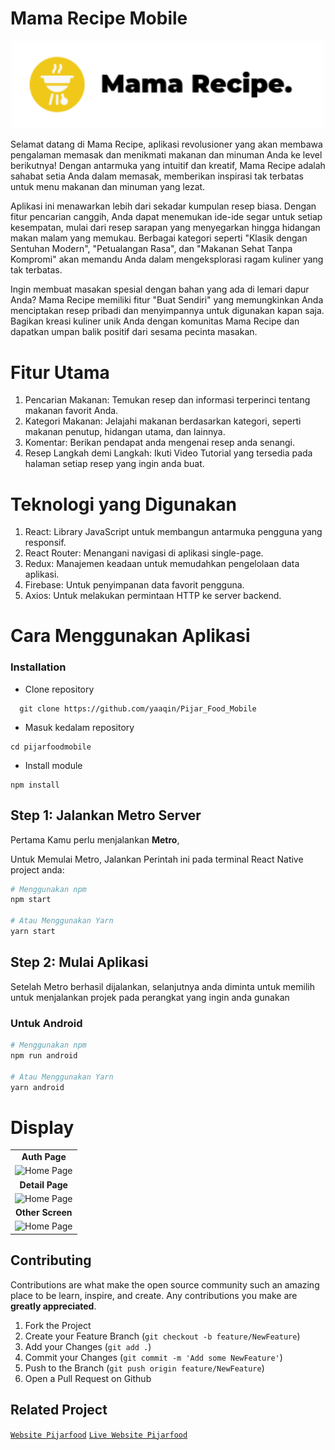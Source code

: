 # Mama Recipe Mobile

<p align='center'>
<img width="500" src="https://github.com/yaaqin/Assets/blob/main/Readme/MamaRecipe/MamaRecipe.png" />
</p>

Selamat datang di Mama Recipe, aplikasi revolusioner yang akan membawa pengalaman memasak dan menikmati makanan dan minuman Anda ke level berikutnya! Dengan antarmuka yang intuitif dan kreatif, Mama Recipe adalah sahabat setia Anda dalam memasak, memberikan inspirasi tak terbatas untuk menu makanan dan minuman yang lezat.

Aplikasi ini menawarkan lebih dari sekadar kumpulan resep biasa. Dengan fitur pencarian canggih, Anda dapat menemukan ide-ide segar untuk setiap kesempatan, mulai dari resep sarapan yang menyegarkan hingga hidangan makan malam yang memukau. Berbagai kategori seperti "Klasik dengan Sentuhan Modern", "Petualangan Rasa", dan "Makanan Sehat Tanpa Kompromi" akan memandu Anda dalam mengeksplorasi ragam kuliner yang tak terbatas.

Ingin membuat masakan spesial dengan bahan yang ada di lemari dapur Anda? Mama Recipe memiliki fitur "Buat Sendiri" yang memungkinkan Anda menciptakan resep pribadi dan menyimpannya untuk digunakan kapan saja. Bagikan kreasi kuliner unik Anda dengan komunitas Mama Recipe dan dapatkan umpan balik positif dari sesama pecinta masakan.

# Fitur Utama
1. Pencarian Makanan: Temukan resep dan informasi terperinci tentang makanan favorit Anda.
2. Kategori Makanan: Jelajahi makanan berdasarkan kategori, seperti makanan penutup, hidangan utama, dan lainnya.
3. Komentar: Berikan pendapat anda mengenai resep anda senangi.
4. Resep Langkah demi Langkah: Ikuti Video Tutorial yang tersedia pada halaman setiap resep yang ingin anda buat.

# Teknologi yang Digunakan
1. React: Library JavaScript untuk membangun antarmuka pengguna yang responsif.
2. React Router: Menangani navigasi di aplikasi single-page.
3. Redux: Manajemen keadaan untuk memudahkan pengelolaan data aplikasi.
4. Firebase: Untuk penyimpanan data favorit pengguna.
5. Axios: Untuk melakukan permintaan HTTP ke server backend.

# Cara Menggunakan Aplikasi

### Installation


- Clone repository

```
  git clone https://github.com/yaaqin/Pijar_Food_Mobile
```

- Masuk kedalam repository

```
cd pijarfoodmobile
```

- Install module

```
npm install
```

## Step 1: Jalankan Metro Server

Pertama Kamu perlu menjalankan **Metro**,

Untuk Memulai Metro, Jalankan Perintah ini pada terminal React Native project anda:

```bash
# Menggunakan npm
npm start

# Atau Menggunakan Yarn
yarn start
```

## Step 2: Mulai Aplikasi

Setelah Metro berhasil dijalankan, selanjutnya anda diminta untuk memilih untuk menjalankan projek pada perangkat yang ingin anda gunakan

### Untuk Android

```bash
# Menggunakan npm
npm run android

# Atau Menggunakan Yarn
yarn android
```


# Display
<table>
<tr>
  <td align='center'><b>Auth Page</b></td>
</tr>
<tr>
  <td>
    <image src="https://github.com/yaaqin/Assets/blob/main/Readme/Tickitz/Display/1.png" alt="Home Page" width=100%>
  </td>
</tr>
<tr>
  <td align='center'><b>Detail Page</b></td>
</tr>
<tr>
  <td>
    <image src="https://github.com/yaaqin/Assets/blob/main/Readme/Tickitz/Display/2.png" alt="Home Page" width=100%>
  </td>
</tr>
<tr>
  <td align='center'><b>Other Screen</b></td>
</tr>
<tr>
  <td>
    <image src="https://github.com/yaaqin/Assets/blob/main/Readme/Tickitz/Display/3.png" alt="Home Page" width=100%>
  </td>
</tr>

</table>

## Contributing

Contributions are what make the open source community such an amazing place to be learn, inspire, and create. Any contributions you make are **greatly appreciated**.

1. Fork the Project
2. Create your Feature Branch (`git checkout -b feature/NewFeature`)
3. Add your Changes (`git add .`)
4. Commit your Changes (`git commit -m 'Add some NewFeature'`)
5. Push to the Branch (`git push origin feature/NewFeature`)
6. Open a Pull Request on Github

## Related Project

[`Website Pijarfood`](https://github.com/yaaqin/pijar-food-fe)
[`Live Website Pijarfood`](https://pijar-food-team-b.vercel.app/)


